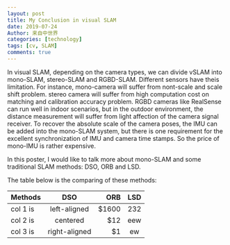 ```yaml
---
layout: post
title: My Conclusion in visual SLAM
date: 2019-07-24
Author: 来自中世界
categories: [technology]
tags: [cv, SLAM]
comments: true
---
```


In visual SLAM, depending on the camera types, we can divide vSLAM into mono-SLAM, stereo-SLAM and RGBD-SLAM. Different sensors have theis limitation. For instance, mono-camera will suffer from nont-scale and scale shift problem. stereo camera will suffer from high computation cost on matching and calibration accuracy problem. RGBD cameras like RealSense can run well in indoor scenarios, but in the outdoor environment, the distance measurement will suffer from light affection of the camera signal receiver. To recover the absolute scale of the camera poses, the IMU can be added into the mono-SLAM system, but there is one requirement for the excellent synchronization of IMU and camera time stamps. So the price of mono-IMU is rather expensive.

In this poster, I would like to talk more about mono-SLAM and some traditional SLAM methods: DSO, ORB and LSD.

The table below is the comparing of these methods:

| Methods  |      DSO      |  ORB |  LSD | 
|----------|:-------------:|------:|:----:|
| col 1 is |  left-aligned | $1600 | 232 |
| col 2 is |    centered   |   $12 | eew |
| col 3 is | right-aligned |    $1 | ew |



